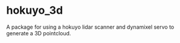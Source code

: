 # hokuyo_3d
A package for using a hokuyo lidar scanner and dynamixel servo to generate a 3D pointcloud.
